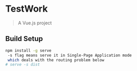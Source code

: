 # TestWork

> A Vue.js project

## Build Setup


``` bash
npm install -g serve
 -s flag means serve it in Single-Page Application mode
 which deals with the routing problem below
# serve -s dist
